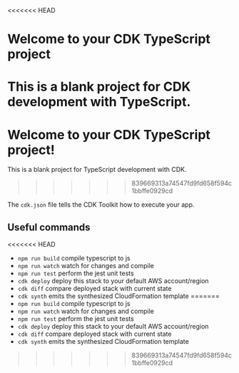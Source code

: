 <<<<<<< HEAD
# Welcome to your CDK TypeScript project

This is a blank project for CDK development with TypeScript.
=======
# Welcome to your CDK TypeScript project!

This is a blank project for TypeScript development with CDK.
>>>>>>> 839669313a74547fd9fd658f594c1bbffe0929cd

The `cdk.json` file tells the CDK Toolkit how to execute your app.

## Useful commands

<<<<<<< HEAD
* `npm run build`   compile typescript to js
* `npm run watch`   watch for changes and compile
* `npm run test`    perform the jest unit tests
* `cdk deploy`      deploy this stack to your default AWS account/region
* `cdk diff`        compare deployed stack with current state
* `cdk synth`       emits the synthesized CloudFormation template
=======
 * `npm run build`   compile typescript to js
 * `npm run watch`   watch for changes and compile
 * `npm run test`    perform the jest unit tests
 * `cdk deploy`      deploy this stack to your default AWS account/region
 * `cdk diff`        compare deployed stack with current state
 * `cdk synth`       emits the synthesized CloudFormation template
>>>>>>> 839669313a74547fd9fd658f594c1bbffe0929cd

